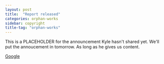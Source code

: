 ```yaml
---
layout: post
title:  "Report released"
categories: orphan-works
sidebar: copyright
title-tag: "orphan-works"
---
```


This is a PLACEHOLDER for the announcement Kyle hasn't shared yet. We'll put the annoucement in tomorrow. As long as he gives us content.

[Google](https://google.com)
